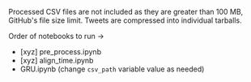 Processed CSV files are not included as they are greater than 100 MB, GitHub's file size limit.
Tweets are compressed into individual tarballs.

Order of notebooks to run -> 
* [xyz] pre_process.ipynb
* [xyz] align_time.ipynb
* GRU.ipynb (change `csv_path` variable value as needed)
